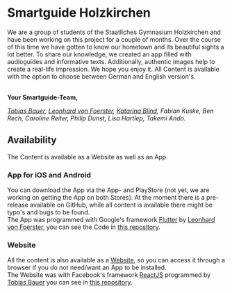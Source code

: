 # Smartguide Holzkirchen

We are a group of students of the Staatliches Gymnasium Holzkirchen and have been working on this project for a couple of months. Over the course of this time we have gotten to know our hometown and its beautiful sights a lot better. To share our knowledge, we created an app filled with audioguides and informative texts. Additionally, authentic images help to create a real-life impression. We hope you enjoy it. All Content is available with the option to choose between German and English version's.

\
**Your Smartguide-Team,**

_[Tobias Bauer](https://github.com/Tobias-Bauer), [Leonhard von Foerster](https://github.com/Leo-vF), [Katarina Blind](https://github.com/katarinablind), Fabian Kuske, Ben Rech, Caroline Reiter, Philip Dunst, Lisa Hartlep, Takemi Ando._

## Availability

The Content is available as a Website as well as an App.

### App for iOS and Android

You can download the App via the App- and PlayStore (not yet, we are working on getting the App on both Stores).
At the moment there is a pre-release available on GitHub, while all content is available there might be typo's and bugs to be found.
\
The App was programmed with Google's framework [Flutter](https://github.com/flutter/flutter) by [Leonhard von Foerster](https://github.com/Leo-vF), you can see the Code in [this repository](https://github.com/Leo-vF/smartguide).

### Website

All the content is also available as a [Website](smartguide-holzkirchen.web.app), so you can access it through a browser if you do not need/want an App to be installed.
\
The Website was with Facebook's framework [ReactJS](https://github.com/facebook/react) programmed by [Tobias Bauer](https://github.com/Tobias-Bauer) you can see in [this repository](https://github.com/Tobias-Bauer/Smartguide-Holzkirchen).

